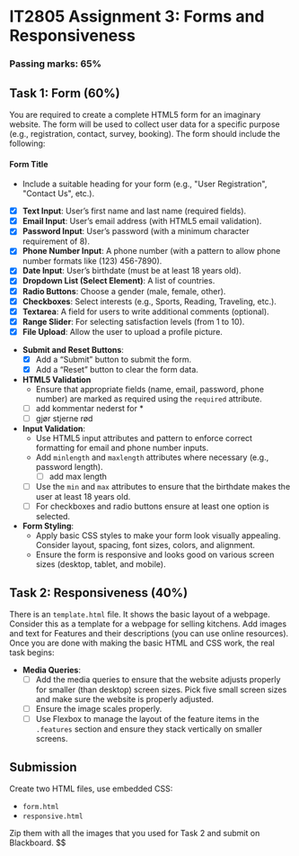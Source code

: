 # IT2805 Assignment 3: Forms and Responsiveness

### Passing marks: 65%

## Task 1: Form (60%)

You are required to create a complete HTML5 form for an imaginary website. The form will be used to collect user data for a specific purpose (e.g., registration, contact, survey, booking). The form should include the following:

#### Form Title
  - Include a suitable heading for your form (e.g., "User Registration", "Contact Us", etc.).

  - [x] **Text Input**: User’s first name and last name (required fields).
  - [x] **Email Input**: User’s email address (with HTML5 email validation).
  - [x] **Password Input**: User’s password (with a minimum character requirement of 8).
  - [x] **Phone Number Input**: A phone number (with a pattern to allow phone number formats like (123) 456-7890).
  - [x] **Date Input**: User’s birthdate (must be at least 18 years old).
  - [x] **Dropdown List (Select Element)**: A list of countries.
  - [x] **Radio Buttons**: Choose a gender (male, female, other).
  - [x] **Checkboxes**: Select interests (e.g., Sports, Reading, Traveling, etc.).
  - [x] **Textarea**: A field for users to write additional comments (optional).
  - [x] **Range Slider**: For selecting satisfaction levels (from 1 to 10).
  - [x] **File Upload**: Allow the user to upload a profile picture.

- **Submit and Reset Buttons**:
  - [x] Add a “Submit” button to submit the form.
  - [x] Add a “Reset” button to clear the form data.

- **HTML5 Validation**
  - Ensure that appropriate fields (name, email, password, phone number) are marked as required using the `required` attribute.
  - [ ] add kommentar nederst for *
  - [ ] gjør stjerne rød

- **Input Validation**:
  - Use HTML5 input attributes and pattern to enforce correct formatting for email and phone number inputs.
  - Add `minlength` and `maxlength` attributes where necessary (e.g., password length).
    - [ ] add max length
  - [ ] Use the `min` and `max` attributes to ensure that the birthdate makes the user at least 18 years old.
  - [ ] For checkboxes and radio buttons ensure at least one option is selected.

- **Form Styling**:
  - Apply basic CSS styles to make your form look visually appealing. Consider layout, spacing, font sizes, colors, and alignment.
  - Ensure the form is responsive and looks good on various screen sizes (desktop, tablet, and mobile).

## Task 2: Responsiveness (40%)

There is an `template.html` file. It shows the basic layout of a webpage. Consider this as a template for a webpage for selling kitchens. Add images and text for Features and their descriptions (you can use online resources). Once you are done with making the basic HTML and CSS work, the real task begins:

- **Media Queries**:
  - [ ] Add the media queries to ensure that the website adjusts properly for smaller (than desktop) screen sizes. Pick five small screen sizes and make sure the website is properly adjusted.
  - [ ] Ensure the image scales properly.
  - [ ] Use Flexbox to manage the layout of the feature items in the `.features` section and ensure they stack vertically on smaller screens.

## Submission

Create two HTML files, use embedded CSS:

- `form.html`
- `responsive.html`

Zip them with all the images that you used for Task 2 and submit on Blackboard.
$$